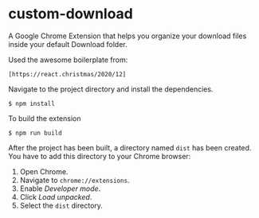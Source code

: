 # custom-download
A Google Chrome Extension that helps you organize your download files inside your default Download folder.

Used the awesome boilerplate from: 

```
[https://react.christmas/2020/12]
```

Navigate to the project directory and install the dependencies.

```
$ npm install
```

To build the extension

```
$ npm run build
```

After the project has been built, a directory named `dist` has been created. You have to add this directory to your Chrome browser:

1. Open Chrome.
2. Navigate to `chrome://extensions`.
3. Enable _Developer mode_.
4. Click _Load unpacked_.
5. Select the `dist` directory.

